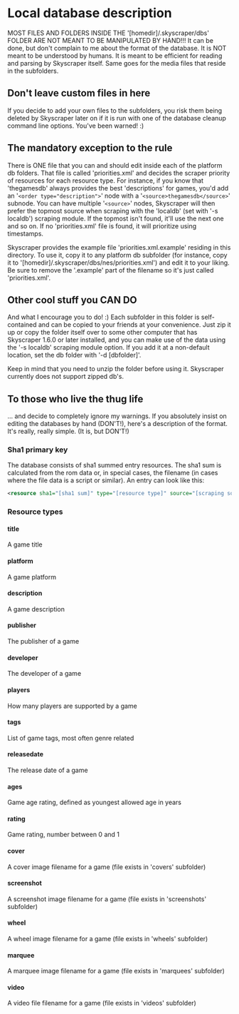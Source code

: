 # Local database description
MOST FILES AND FOLDERS INSIDE THE '[homedir]/.skyscraper/dbs' FOLDER ARE NOT MEANT TO BE MANIPULATED BY HAND!!! It can be done, but don't complain to me about the format of the database. It is NOT meant to be understood by humans. It is meant to be efficient for reading and parsing by Skyscraper itself. Same goes for the media files that reside in the subfolders.

## Don't leave custom files in here
If you decide to add your own files to the subfolders, you risk them being deleted by Skyscraper later on if it is run with one of the database cleanup command line options. You've been warned! :)

## The mandatory exception to the rule
There is ONE file that you can and should edit inside each of the platform db folders. That file is called 'priorities.xml' and decides the scraper priority of resources for each resource type. For instance, if you know that 'thegamesdb' always provides the best 'descriptions' for games, you'd add an '`<order type="description">`' node with a '`<source>thegamesdb</source>`' subnode. You can have multiple '`<source>`' nodes, Skyscraper will then prefer the topmost source when scraping with the 'localdb' (set with '-s localdb') scraping module. If the topmost isn't found, it'll use the next one and so on. If no 'priorities.xml' file is found, it will prioritize using timestamps.

Skyscraper provides the example file 'priorities.xml.example' residing in this directory. To use it, copy it to any platform db subfolder (for instance, copy it to '[homedir]/.skyscraper/dbs/nes/priorities.xml') and edit it to your liking. Be sure to remove the '.example' part of the filename so it's just called 'priorities.xml'.

## Other cool stuff you CAN DO
And what I encourage you to do! :) Each subfolder in this folder is self-contained and can be copied to your friends at your convenience. Just zip it up or copy the folder itself over to some other computer that has Skyscraper 1.6.0 or later installed, and you can make use of the data using the '-s localdb' scraping module option. If you add it at a non-default location, set the db folder with '-d [dbfolder]'.

Keep in mind that you need to unzip the folder before using it. Skyscraper currently does not support zipped db's.

## To those who live the thug life
... and decide to completely ignore my warnings. If you absolutely insist on editing the databases by hand (DON'T!), here's a description of the format. It's really, really simple. (It is, but DON'T!)

### Sha1 primary key
The database consists of sha1 summed entry resources. The sha1 sum is calculated from the rom data or, in special cases, the filename (in cases where the file data is a script or similar). An entry can look like this:

```xml
<resource sha1="[sha1 sum]" type="[resource type]" source="[scraping source]" timestamp="[msecs sine epoch]">Resource data</resource>
```

### Resource types
#### title
A game title
#### platform
A game platform
#### description
A game description
#### publisher
The publisher of a game
#### developer
The developer of a game
#### players
How many players are supported by a game
#### tags
List of game tags, most often genre related
#### releasedate
The release date of a game
#### ages
Game age rating, defined as youngest allowed age in years
#### rating
Game rating, number between 0 and 1
#### cover
A cover image filename for a game (file exists in 'covers' subfolder)
#### screenshot
A screenshot image filename for a game (file exists in 'screenshots' subfolder)
#### wheel
A wheel image filename for a game (file exists in 'wheels' subfolder)
#### marquee
A marquee image filename for a game (file exists in 'marquees' subfolder)
#### video
A video file filename for a game (file exists in 'videos' subfolder)
